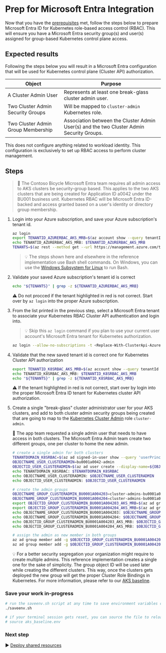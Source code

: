 # Prep for Microsoft Entra Integration

Now that you have the [prerequisites](./01-prerequisites.md) met, follow the steps below to prepare Microsoft Entra ID for Kubernetes role-based access control (RBAC). This will ensure you have a Microsoft Entra security group(s) and user(s) assigned for group-based Kubernetes control plane access.

## Expected results

Following the steps below you will result in a Microsoft Entra configuration that will be used for Kubernetes control plane (Cluster API) authorization.

| Object                             | Purpose                                                                                                                  |
| ---------------------------------- | ------------------------------------------------------------------------------------------------------------------------ |
| A Cluster Admin User               | Represents at least one break-glass cluster admin user.                                                                  |
| Two Cluster Admin Security Groups  | Will be mapped to `cluster-admin` Kubernetes role.                                                                       |
| Two Cluster Admin Group Membership | Association between the Cluster Admin User(s) and the two Cluster Admin Security Groups.                                 |

This does not configure anything related to workload identity. This configuration is exclusively to set up RBAC access to perform cluster management.

## Steps

> :book: The Contoso Bicycle Microsoft Entra team requires all admin access to AKS clusters be security-group based. This applies to the two AKS clusters that are being created for Application ID a0042 under the BU001 business unit. Kubernetes RBAC will be Microsoft Entra ID-backed and access granted based on a user's identity or directory group membership.

1. Login into your Azure subscription, and save your Azure subscription's tenant id.

   ```bash
   az login
   export TENANTID_AZURERBAC_AKS_MRB=$(az account show --query tenantId -o tsv)
   echo TENANTID_AZURERBAC_AKS_MRB: $TENANTID_AZURERBAC_AKS_MRB
   TENANTS=$(az rest --method get --url https://management.azure.com/tenants?api-version=2020-01-01 --query 'value[].{TenantId:tenantId,Name:displayName}' -o table)
   ```

   > :bulb: The steps shown here and elsewhere in the reference implementation use Bash shell commands. On Windows, you can use the [Windows Subsystem for Linux](https://learn.microsoft.com/windows/wsl/about#what-is-wsl-2) to run Bash.

1. Validate your saved Azure subscription's tenant id is correct

   ```bash
   echo "${TENANTS}" | grep -z ${TENANTID_AZURERBAC_AKS_MRB}
   ```

   :warning: Do not procced if the tenant highlighted in red is not correct. Start over by `az login` into the proper Azure subscription.

1. From the list printed in the previous step, select a Microsoft Entra tenant to associate your Kubernetes RBAC Cluster API authentication and login into.

   > :bulb: Skip this `az login` command if you plan to use your current user account's Microsoft Entra tenant for Kubernetes authorization.

   ```bash
   az login --allow-no-subscriptions -t <Replace-With-ClusterApi-AzureAD-TenantId>
   ```

1. Validate that the new saved tenant id is correct one for Kubernetes Cluster API authorization

   ```bash
   export TENANTID_K8SRBAC_AKS_MRB=$(az account show --query tenantId -o tsv)
   echo TENANTID_K8SRBAC_AKS_MRB: $TENANTID_K8SRBAC_AKS_MRB
   echo "${TENANTS}" | grep -z ${TENANTID_K8SRBAC_AKS_MRB}
   ```

   :warning: If the tenant highlighted in red is not correct, start over by login into the proper Microsoft Entra ID tenant for Kubernetes cluster API authorization.

1. Create a single "break-glass" cluster administrator user for your AKS clusters, and add to both cluster admin security groups being created that are going to map to the [Kubernetes Cluster Admin](https://kubernetes.io/docs/reference/access-authn-authz/rbac/#user-facing-roles) role `cluster-admin`.

   :book: The app team requested a single admin user that needs to have access in both clusters. The Microsoft Entra Admin team create two different groups, one per cluster to home the new admin.

   ```bash
   # create a single admin for both clusters
   TENANTDOMAIN_K8SRBAC=$(az ad signed-in-user show --query 'userPrincipalName' -o tsv | cut -d '@' -f 2 | sed 's/\"//')
   OBJECTNAME_USER_CLUSTERADMIN=bu0001a0042-admin
   OBJECTID_USER_CLUSTERADMIN=$(az ad user create --display-name=${OBJECTNAME_USER_CLUSTERADMIN} --user-principal-name ${OBJECTNAME_USER_CLUSTERADMIN}@${TENANTDOMAIN_K8SRBAC} --force-change-password-next-sign-in --password ChangeMebu0001a0042AdminChangeMe --query id -o tsv)
   echo TENANTDOMAIN_K8SRBAC: $TENANTDOMAIN_K8SRBAC
   echo OBJECTNAME_USER_CLUSTERADMIN: $OBJECTNAME_USER_CLUSTERADMIN
   echo OBJECTID_USER_CLUSTERADMIN: $OBJECTID_USER_CLUSTERADMIN
   
   # create the admin groups
   OBJECTNAME_GROUP_CLUSTERADMIN_BU0001A004203=cluster-admins-bu0001a0042-03
   OBJECTNAME_GROUP_CLUSTERADMIN_BU0001A004204=cluster-admins-bu0001a0042-04
   export OBJECTID_GROUP_CLUSTERADMIN_BU0001A004203_AKS_MRB=$(az ad group create --display-name $OBJECTNAME_GROUP_CLUSTERADMIN_BU0001A004203 --mail-nickname $OBJECTNAME_GROUP_CLUSTERADMIN_BU0001A004203 --description "Principals in this group are cluster admins in the bu0001a004203 cluster." --query id -o tsv)
   export OBJECTID_GROUP_CLUSTERADMIN_BU0001A004204_AKS_MRB=$(az ad group create --display-name $OBJECTNAME_GROUP_CLUSTERADMIN_BU0001A004204 --mail-nickname $OBJECTNAME_GROUP_CLUSTERADMIN_BU0001A004204 --description "Principals in this group are cluster admins in the bu0001a004204 cluster." --query id -o tsv)
   echo OBJECTNAME_GROUP_CLUSTERADMIN_BU0001A004203: $OBJECTNAME_GROUP_CLUSTERADMIN_BU0001A004203
   echo OBJECTNAME_GROUP_CLUSTERADMIN_BU0001A004204: $OBJECTNAME_GROUP_CLUSTERADMIN_BU0001A004204
   echo OBJECTID_GROUP_CLUSTERADMIN_BU0001A004203_AKS_MRB: $OBJECTID_GROUP_CLUSTERADMIN_BU0001A004203_AKS_MRB
   echo OBJECTID_GROUP_CLUSTERADMIN_BU0001A004204_AKS_MRB: $OBJECTID_GROUP_CLUSTERADMIN_BU0001A004204_AKS_MRB
   
   # assign the admin as new member in both groups
   az ad group member add -g $OBJECTID_GROUP_CLUSTERADMIN_BU0001A004203_AKS_MRB --member-id $OBJECTID_USER_CLUSTERADMIN
   az ad group member add -g $OBJECTID_GROUP_CLUSTERADMIN_BU0001A004204_AKS_MRB --member-id $OBJECTID_USER_CLUSTERADMIN
   ```

   :bulb: For a better security segregation your organization might require to create multiple admins. This reference implementation creates a single one for the sake of simplicity. The group object ID will be used later while creating the different clusters. This way, once the clusters gets deployed the new group will get the proper Cluster Role Bindings in Kubernetes. For more information, please refer to our [AKS baseline](https://github.com/mspnp/aks-baseline/blob/main/03-microsoft-entra-id.md#kubernetes-rbac-backing-store).

### Save your work in-progress

```bash
# run the saveenv.sh script at any time to save environment variables created above to aks_baseline.env
./saveenv.sh

# if your terminal session gets reset, you can source the file to reload the environment variables
# source aks_baseline.env
```

### Next step

:arrow_forward: [Deploy shared resources](./03-cluster-prerequisites.md)
